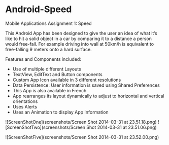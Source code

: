 Android-Speed
=============

Mobile Applications Assignment 1: Speed

This Android App has been designed to give the user an idea of what it’s like to hit a solid object in a car by comparing it to a distance a person would free-fall. 
For example driving into wall at 50km/h is equivalent to free-falling 9 meters onto a hard surface.

Features and Components included:

- Use of multiple different Layouts
- TextView, EditText and Button components
- Custom App Icon available in 3 different resolutions
- Data Persistence: User information is saved using Shared Preferences
- This App is also available in French
- App rearranges its layout dynamically to adjust to horizontal and vertical orientations
- Uses Alerts
- Uses an Animation to display App Information

![ScreenShotOne](screenshots/Screen Shot 2014-03-31 at 23.51.18.png)
![ScreenShotTwo](screenshots/Screen Shot 2014-03-31 at 23.51.06.png)

![ScreenShotFive](screenshots/Screen Shot 2014-03-31 at 23.52.00.png)
